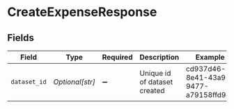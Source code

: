 # CreateExpenseResponse


## Fields

| Field                                | Type                                 | Required                             | Description                          | Example                              |
| ------------------------------------ | ------------------------------------ | ------------------------------------ | ------------------------------------ | ------------------------------------ |
| `dataset_id`                         | *Optional[str]*                      | :heavy_minus_sign:                   | Unique id of dataset created         | cd937d46-8e41-43a9-9477-a79158ffd98a |